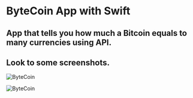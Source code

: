 


#  ByteCoin App with Swift


## App that tells you how much a Bitcoin equals to many currencies using API.

## Look to some screenshots.

![ByteCoin](Documentation/ByteCoin1.png)

![ByteCoin](Documentation/ByteCoin2.png)
